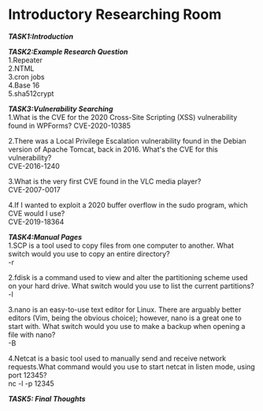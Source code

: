 # Introductory Researching Room

***TASK1:Introduction***

***TASK2:Example Research Question***<br>
1.Repeater<br>
2.NTML<br>
3.cron jobs<br>
4.Base 16<br>
5.sha512crypt<br>


***TASK3:Vulnerability Searching*** <br>
1.What is the CVE for the 2020 Cross-Site Scripting (XSS) vulnerability found in WPForms? 
CVE-2020-10385

2.There was a Local Privilege Escalation vulnerability found in the Debian version of Apache Tomcat, back in 2016. What's the CVE for this vulnerability?<br>
CVE-2016-1240

3.What is the very first CVE found in the VLC media player?<br>
CVE-2007-0017

4.If I wanted to exploit a 2020 buffer overflow in the sudo program, which CVE would I use?<br>
CVE-2019-18364

***TASK4:Manual Pages***<br>
1.SCP is a tool used to copy files from one computer to another. What switch would you use to copy an entire directory?<br> -r

2.fdisk is a command used to view and alter the partitioning scheme used on your hard drive. What switch would you use to list the current partitions?<br> -l

3.nano is an easy-to-use text editor for Linux. There are arguably better editors (Vim, being the obvious choice); however, nano is a great one to start with. What switch would you use to make a backup when opening a file with nano?<br> -B

4.Netcat is a basic tool used to manually send and receive network requests.What command would you use to start netcat in listen mode, using port 12345?<br>  nc -l -p 12345

***TASK5: Final Thoughts***